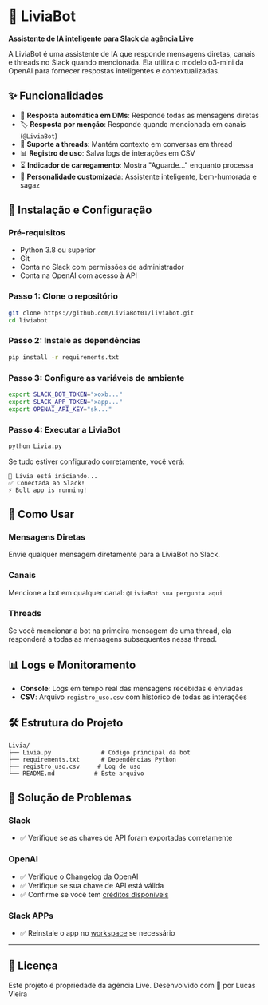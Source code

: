 # 🤖 LiviaBot

**Assistente de IA inteligente para Slack da agência Live**

A LiviaBot é uma assistente de IA que responde mensagens diretas, canais e threads no Slack quando mencionada. Ela utiliza o modelo o3-mini da OpenAI para fornecer respostas inteligentes e contextualizadas.

## ✨ Funcionalidades

- 💬 **Resposta automática em DMs**: Responde todas as mensagens diretas
- 🏷️ **Resposta por menção**: Responde quando mencionada em canais (`@LiviaBot`)
- 🧵 **Suporte a threads**: Mantém contexto em conversas em thread
- 📊 **Registro de uso**: Salva logs de interações em CSV
- ⏳ **Indicador de carregamento**: Mostra "Aguarde..." enquanto processa
- 🎯 **Personalidade customizada**: Assistente inteligente, bem-humorada e sagaz

## 🚀 Instalação e Configuração

### Pré-requisitos

- Python 3.8 ou superior
- Git
- Conta no Slack com permissões de administrador
- Conta na OpenAI com acesso à API

### Passo 1: Clone o repositório

```bash
git clone https://github.com/LiviaBot01/liviabot.git
cd liviabot
```

### Passo 2: Instale as dependências

```bash
pip install -r requirements.txt
```

### Passo 3: Configure as variáveis de ambiente

```bash
export SLACK_BOT_TOKEN="xoxb..."
export SLACK_APP_TOKEN="xapp..."
export OPENAI_API_KEY="sk..."
```

### Passo 4: Executar a LiviaBot

```bash
python Livia.py
```

Se tudo estiver configurado corretamente, você verá:

```
🤖 Livia está iniciando...
✅ Conectada ao Slack!
⚡️ Bolt app is running!
```

## 📝 Como Usar

### Mensagens Diretas
Envie qualquer mensagem diretamente para a LiviaBot no Slack.

### Canais
Mencione a bot em qualquer canal: `@LiviaBot sua pergunta aqui`

### Threads
Se você mencionar a bot na primeira mensagem de uma thread, ela responderá a todas as mensagens subsequentes nessa thread.

## 📊 Logs e Monitoramento

- **Console**: Logs em tempo real das mensagens recebidas e enviadas
- **CSV**: Arquivo `registro_uso.csv` com histórico de todas as interações

## 🛠️ Estrutura do Projeto

```
Livia/
├── Livia.py              # Código principal da bot
├── requirements.txt      # Dependências Python
├── registro_uso.csv     # Log de uso 
└── README.md           # Este arquivo
```

## 🐛 Solução de Problemas

### Slack
- ✅ Verifique se as chaves de API foram exportadas corretamente

### OpenAI
- ✅ Verifique o [Changelog](https://platform.openai.com/docs/changelog) da OpenAI 
- ✅ Verifique se sua chave de API está válida
- ✅ Confirme se você tem [créditos disponíveis](https://api.slack.com/apps)

### Slack APPs
- ✅ Reinstale o app no [workspace](https://api.slack.com/apps) se necessário 

---

## 📄 Licença

Este projeto é propriedade da agência Live.
Desenvolvido com 💛 por Lucas Vieira



